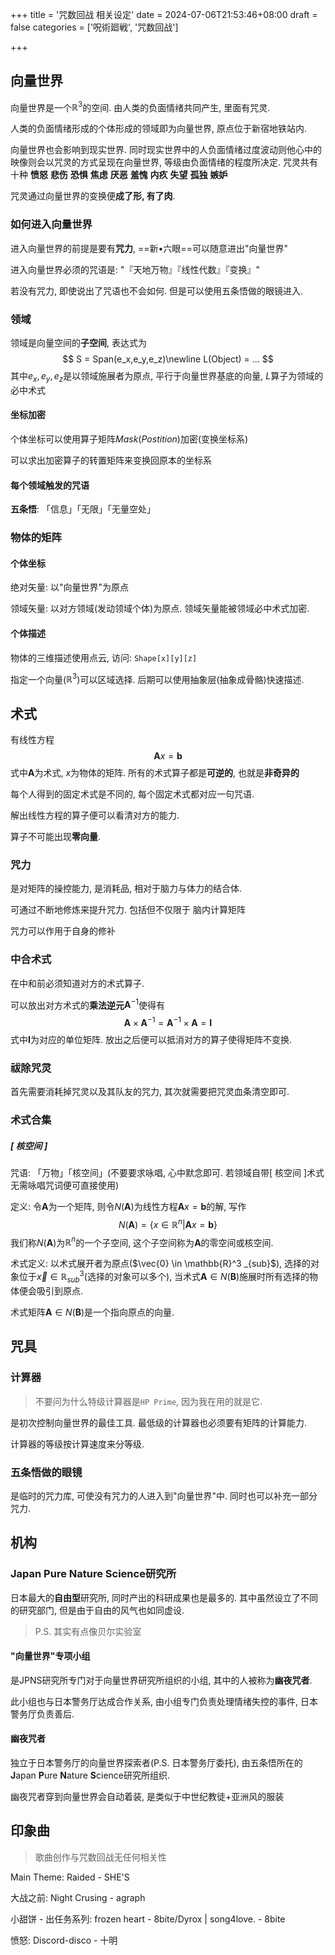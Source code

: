 +++
title = '咒数回战 相关设定'
date = 2024-07-06T21:53:46+08:00
draft = false
categories = ['呪術廻戦', '咒数回战']

+++

## 向量世界

向量世界是一个$\mathbb{R} ^ 3$​​的空间. 由人类的负面情绪共同产生, 里面有咒灵.

人类的负面情绪形成的个体形成的领域即为向量世界, 原点位于新宿地铁站内.

向量世界也会影响到现实世界. 同时现实世界中的人负面情绪过度波动则他心中的映像则会以咒灵的方式呈现在向量世界, 等级由负面情绪的程度所决定. 咒灵共有十种 **愤怒** **悲伤** **恐惧** **焦虑** **厌恶** **羞愧** **内疚** **失望** **孤独** **嫉妒**

咒灵通过向量世界的变换便**成了形, 有了肉**.

### 如何进入向量世界

进入向量世界的前提是要有**咒力**, ==新•六眼==可以随意进出"向量世界"

进入向量世界必须的咒语是: "『天地万物』『线性代数』『变换』"

若没有咒力, 即使说出了咒语也不会如何. 但是可以使用五条悟做的眼镜进入.

### 领域

领域是向量空间的**子空间**, 表达式为
$$
S = Span(e_x,e_y,e_z)\newline
L(Object) = ...
$$
其中$e_x,e_y,e_z$是以领域施展者为原点, 平行于向量世界基底的向量, $L$算子为领域的必中术式

#### 坐标加密

个体坐标可以使用算子矩阵$Mask(Postition)$加密(变换坐标系)

可以求出加密算子的转置矩阵来变换回原本的坐标系

#### 每个领域触发的咒语

**五条悟**: 「信息」「无限」「无量空处」

### 物体的矩阵

#### 个体坐标

绝对矢量: 以"向量世界"为原点

领域矢量: 以对方领域(发动领域个体)为原点. 领域矢量能被领域必中术式加密.

#### 个体描述

物体的三维描述使用点云, 访问: `Shape[x][y][z]`

指定一个向量($\mathbb{R} ^3$​)可以区域选择. 后期可以使用抽象层(抽象成骨骼)快速描述. 

## 术式

有线性方程
$$
\mathbf{A}x = \mathbf{b}
$$
式中$\mathbf{A}$为术式, $x$为物体的矩阵. 所有的术式算子都是**可逆的**, 也就是**非奇异的**

每个人得到的固定术式是不同的, 每个固定术式都对应一句咒语.

解出线性方程的算子便可以看清对方的能力.

算子不可能出现**零向量**.

### 咒力

是对矩阵的操控能力, 是消耗品, 相对于脑力与体力的结合体.

可通过不断地修炼来提升咒力. 包括但不仅限于 脑内计算矩阵

咒力可以作用于自身的修补

### 中合术式

在中和前必须知道对方的术式算子.

可以放出对方术式的**乘法逆元**$\mathbf{A} ^ {-1}$使得有
$$
\mathbf{A} \times \mathbf{A} ^ {-1} = \mathbf{A} ^ {-1} \times \mathbf{A} = \mathbf{I}
$$
式中$\mathbf{I}$​为对应的单位矩阵. 放出之后便可以抵消对方的算子使得矩阵不变换. 

### 祓除咒灵

首先需要消耗掉咒灵以及其队友的咒力, 其次就需要把咒灵血条清空即可.

### 术式合集

##### [ 核空间 ]

咒语: 「万物」「核空间」(不要要求咏唱, 心中默念即可. 若领域自带[ 核空间 ]术式无需咏唱咒词便可直接使用)

定义: 令$\mathbf{A}$为一个矩阵, 则令$N(\mathbf{A})$为线性方程$\mathbf{A}x=\mathbf{b}$的解, 写作
$$
N(\mathbf{A}) = \{x\in \mathbb{R} ^n | \mathbf{A}x=\mathbf{b}\}
$$
我们称$N(\mathbf{A})$为$\mathbb{R} ^ n$的一个子空间, 这个子空间称为$\mathbf{A}$的零空间或核空间.

术式定义: 以术式展开者为原点($\vec{0} \in \mathbb{R}^3 _{sub}$), 选择的对象位于$\vec{x} \in \mathbb{R} ^3 _{sub}$(选择的对象可以多个), 当术式$\mathbf{A} \in N(\mathbf{B})$​施展时所有选择的物体便会吸引到原点.

术式矩阵$\mathbf{A} \in N(\mathbf{B})$是一个指向原点的向量.

## 咒具

### 计算器

> 不要问为什么特级计算器是`HP Prime`, 因为我在用的就是它.

是初次控制向量世界的最佳工具. 最低级的计算器也必须要有矩阵的计算能力.

计算器的等级按计算速度来分等级.

### 五条悟做的眼镜

是临时的咒力库, 可使没有咒力的人进入到"向量世界"中. 同时也可以补充一部分咒力.

## 机构

### **J**apan **P**ure **N**ature **S**cience研究所

日本最大的**自由型**研究所, 同时产出的科研成果也是最多的. 其中虽然设立了不同的研究部门, 但是由于自由的风气也如同虚设.

> P.S. 其实有点像贝尔实验室

#### "向量世界"专项小组

是JPNS研究所专门对于向量世界研究所组织的小组, 其中的人被称为**幽夜咒者**.

此小组也与日本警务厅达成合作关系, 由小组专门负责处理情绪失控的事件, 日本警务厅负责善后.

#### 幽夜咒者

独立于日本警务厅的向量世界探索者(P.S. 日本警务厅委托), 由五条悟所在的**J**apan **P**ure **N**ature **S**cience研究所组织.

幽夜咒者穿到向量世界会自动着装, 是类似于中世纪教徒+亚洲风的服装

## 印象曲

> 歌曲创作与咒数回战无任何相关性

Main Theme: Raided - SHE'S

大战之前: Night Crusing - agraph

小甜饼 - 出任务系列: frozen heart - 8bite/Dyrox | song4love. - 8bite

愤怒: Discord-disco - 十明
